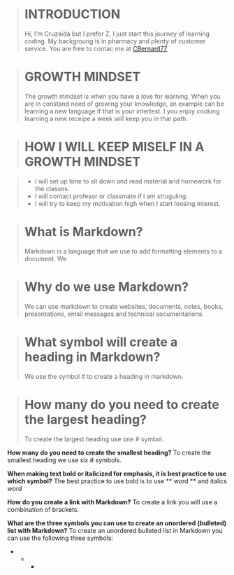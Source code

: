 > # **INTRODUCTION**
> Hi, I’m Cruzaida but I prefer Z. I just start this journey of learning coding. My backgroung is in pharmacy and plenty of customer service. You are free to contac me at [CBernard77](https://github.com/CBernard77)

> # **GROWTH MINDSET**
>The growth mindset is when you have a love for learning. When you are in constand need of growing your knowledge, an example can be learning a new language if that is your intertest. I you enjoy cooking learning a new receipe a week will keep you in that path. 

> # **HOW I WILL KEEP MISELF IN A GROWTH MINDSET**

> - I will set up time to sit down and read material and homework for the classes.
> - I will contact profesor or classmate if I am struguling.
> - I will try to keep my motivation high when I start loosing interest.


> # **What is Markdown?**
> Markdown is a language that we use to add formatting elements to a document. We 

> # **Why do we use Markdown?**
> We can use markdown to create websites, documents, notes, books, presentations, email messages and technical socumentations.

> # **What symbol will create a heading in Markdown?**
> We use the symbol # to create a heading in markdown.

> # **How many do you need to create the largest heading?**
> To create the largest heading use one # symbol.

**How many do you need to create the smallest heading?**
To create the smallest heading we use six # symbols.

**When making text bold or italicized for emphasis, it is best practice to use which symbol?**
The best practice to use bold is to use ** word ** and italics *word*

**How do you create a link with Markdown?**
To create a link you will use a combination of brackets.

**What are the three symbols you can use to create an unordered (bulleted) list with Markdown?**
To create an unordered bulleted list in Markdown you can use the following three symbols:
-  *  +
